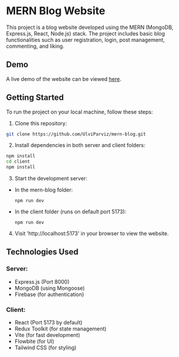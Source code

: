 # MERN Blog Website

This project is a blog website developed using the MERN (MongoDB, Express.js, React, Node.js) stack. The project includes basic blog functionalities such as user registration, login, post management, commenting, and liking.

## Demo

A live demo of the website can be viewed [here](https://mern-bloog.onrender.com/).

## Getting Started

To run the project on your local machine, follow these steps:

1. Clone this repository:
```bash
git clone https://github.com/UlviParviz/mern-blog.git
```

2. Install dependencies in both server and client folders:
```bash
npm install
cd client
npm install
```

3. Start the development server:
- In the mern-blog folder:
  ```
  npm run dev
  ```
- In the client folder (runs on default port 5173):
  ```
  npm run dev
  ```

4. Visit 'http://localhost:5173' in your browser to view the website.

## Technologies Used

### Server:
- Express.js (Port 8000)
- MongoDB (using Mongoose)
- Firebase (for authentication)

### Client:
- React (Port 5173 by default)
- Redux Toolkit (for state management)
- Vite (for fast development)
- Flowbite (for UI)
- Tailwind CSS (for styling)



